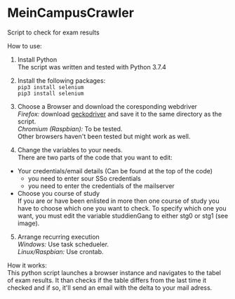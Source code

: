 # MeinCampusCrawler
Script to check for exam results

How to use:

1. Install Python  
The script was written and tested with Python 3.7.4

2. Install the following packages:  
`pip3 install selenium`  
`pip3 install selenium`  

3. Choose a Browser and download the coresponding webdriver  
*Firefox:* download [geckodriver](https://github.com/mozilla/geckodriver/releases) and save it to the same directory as the script.  
*Chromium (Raspbian):* To be tested.  
Other browsers haven't been tested but might work as well.  

4. Change the variables to your needs.  
There are two parts of the code that you want to edit:  
* Your credentials/email details (Can be found at the top of the code)
  * you need to enter sour SSo credentials
  * you need to enter the credentials of the mailserver
* Choose you course of study  
If you are or have been enlisted in more then one course of study you have to choose which one you want to check. To specify which one you want, you must edit the variable studdienGang to either stg0 or stg1 (see image).

5. Arrange recurring execution  
*Windows:* Use task schedueler.  
*Linux/Raspbian:* Use crontab.


How it works:  
This python script launches a browser instance and navigates to the tabel of exam results. It than checks if the table differs from the last time it checked and if so, it'll send an email with the delta to your mail adress.
